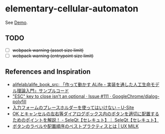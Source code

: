 # elementary-cellular-automaton

See [Demo](https://l1ck0h.github.io/elementary-cellular-automaton/).

## TODO

- [ ] ~~webpack warning (asset size limit)~~
- [ ] ~~webpack warning (entrypoint size limit)~~

## References and Inspiration

- [alifelab/alife_book_src: 「作って動かす ALife - 実装を通した人工生命モデル理論入門」サンプルコード](https://github.com/alifelab/alife_book_src)
- ["ESC" key to close isn't an optional · Issue #111 · GoogleChrome/dialog-polyfill](https://github.com/GoogleChrome/dialog-polyfill/issues/111)
- [入力フォームのプレースホルダーを使ってはいけない – U-Site](https://u-site.jp/alertbox/form-design-placeholders)
- [OK とキャンセルの左右等ダイアログボックス内のボタンを適切に配置するためのポイントを解説！ - SeleQt【セレキュト】｜ SeleQt【セレキュト】](https://www.seleqt.net/design/why-ok-buttons-in-dialog-boxes-work-best-on-the-right/)
- [ボタンのラベルや配置順序のベストプラクティスとは | UX MILK](https://uxmilk.jp/56527)
